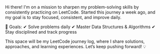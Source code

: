 Hi there! I'm on a mission to sharpen my problem-solving skills by consistently practicing on LeetCode. Started this journey a week ago, and my goal is to stay focused, consistent, and improve daily.

📌 Goals:
✔ Solve problems daily
✔ Master Data Structures & Algorithms
✔ Stay disciplined and track progress

This space will be my LeetCode journey log, where I share solutions, approaches, and learning experiences. Let’s keep pushing forward! 💡
